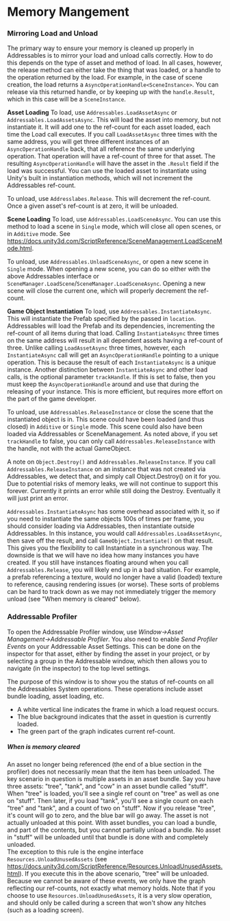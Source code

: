# Memory Mangement

### Mirroring Load and Unload
The primary way to ensure your memory is cleaned up properly in Addressables is to mirror your load and unload calls correctly. How to do this depends on the type of asset and method of load.  In all cases, however, the release method can either take the thing that was loaded, or a handle to the operation returned by the load.  For example, in the case of scene creation, the load returns a `AsyncOperationHandle<SceneInstance>`.  You can release via this returned handle, or by keeping up with the `handle.Result`, which in this case will be a `SceneInstance`.

**Asset Loading**
To load, use `Addressables.LoadAssetAsync` or `Addressables.LoadAssetsAsync`.
This will load the asset into memory, but not instantiate it.  It will add one to the ref-count for each asset loaded, each time the Load call executes.  If you call `LoadAssetAsync` three times with the same address, you will get three different instances of an `AsyncOperationHandle` back, that all reference the same underlying operation.  That operation will have a ref-count of three for that asset.  The resulting `AsyncOperationHandle` will have the asset in the `.Result` field if the load was successful.  You can use the loaded asset to instantiate using Unity's built in instantiation methods, which will not increment the Addressables ref-count.

To unload, use `Addresslabes.Release`. This will decrement the ref-count.  Once a given asset's ref-count is at zero, it will be unloaded. 

**Scene Loading**
To load, use `Addressables.LoadSceneAsync`.
You can use this method to load a scene in `Single` mode, which will close all open scenes, or in `Additive` mode. See https://docs.unity3d.com/ScriptReference/SceneManagement.LoadSceneMode.html.  

To unload, use `Addressables.UnloadSceneAsync`, or open a new scene in `Single` mode.  When opening a new scene, you can do so either with the above Addressables interface or `SceneManager.LoadScene`/`SceneManager.LoadSceneAsync`.  Opening a new scene will close the current one, which will properly decrement the ref-count.

**Game Object Instantiation**
To load, use `Addressables.InstantiateAsync`.
This will instantiate the Prefab specified by the passed in `location`. Addressables will load the Prefab and its dependencies, incrementing the ref-count of all items during that load.  Calling `InstantiateAsync` three times on the same address will result in all dependent assets having a ref-count of three.  Unlike calling `LoadAssetAsync` three times, however, each `InstantiateAsync` call will get an `AsyncOperationHandle` pointing to a unique operation.  This is because the result of each `InstantiateAsync` is a unique instance.  Another distinction between `InstantiateAsync` and other load calls, is the optional parameter `trackHandle`.  If this is set to false, then you must keep the `AsyncOperationHandle` around and use that during the releasing of your instance.  This is more efficient, but requires more effort on the part of the game developer.

To unload, use `Addressables.ReleaseInstance` or close the scene that the instantiated object is in.  This scene could have been loaded (and thus closed) in `Additive` or `Single` mode.  This scene could also have been loaded via Addressables or SceneManagement.  As noted above, if you set `trackHandle` to false, you can only call `Addressables.ReleaseInstance` with the handle, not with the actual GameObject.

A note on `Object.Destroy()` and `Addressables.ReleaseInstance`.  If you call `Addressables.ReleaseInstance` on an instance that was not created via Addressables, we detect that, and simply call Object.Destroy() on it for you.  Due to potential risks of memory leaks, we will not continue to support this forever.  Currently it prints an error while still doing the Destroy.  Eventually it will just print an error. 

`Addressables.InstantiateAsync` has some overhead associated with it, so if you need to instantiate the same objects 100s of times per frame, you should consider loading via Addressables, then instantiate outside Addressables.  In this instance, you would call `Addressables.LoadAssetAsync`, then save off the result, and call `GameObject.Instantiate()` on that result.  This gives you the flexibility to call Instantiate in a synchronous way.  The downside is that we will have no idea how many instances you have created.  If you still have instances floating around when you call `Addressables.Release`, you will likely end up in a bad situation.  For example, a prefab referencing a texture, would no longer have a valid (loaded) texture to reference, causing rendering issues (or worse).  These sorts of problems can be hard to track down as we may not immediately trigger the memory unload (see "When memory is cleared" below).

### Addressable Profiler
To open the Addressable Profiler window, use *Window->Asset Management->Addressable Profiler*.  You also need to enable *Send Profiler Events* on your Addressable Asset Settings.  This can be done on the inspector for that asset, either by finding the asset in your project, or by selecting a group in the Addressable window, which then allows you to navigate (in the inspector) to the top level settings.

The purpose of this window is to show you the status of ref-counts on all the Addressables System operations. These operations include asset bundle loading, asset loading, etc.
* A white vertical line indicates the frame in which a load request occurs.
* The blue background indicates that the asset in question is currently loaded.  
* The green part of the graph indicates current ref-count.

##### When is memory cleared
An asset no longer being referenced (the end of a blue section in the profiler) does not necessarily mean that the item has been unloaded.  The key scenario in question is multiple assets in an asset bundle.  Say you have three assets: "tree", "tank", and "cow" in an asset bundle called "stuff".  When "tree" is loaded, you'll see a single ref count on "tree" as well as one on "stuff".  Then later, if you load "tank", you'll see a single count on each "tree" and "tank", and a count of two on "stuff".  Now if you release "tree", it's count will go to zero, and the blue bar will go away.  The asset is not actually unloaded at this point.  With asset bundles, you can load a bundle, and part of the contents, but you cannot partially unload a bundle.  No asset in "stuff" will be unloaded until that bundle is done with and completely unloaded.  
The exception to this rule is the engine interface `Resources.UnloadUnusedAssets` (see https://docs.unity3d.com/ScriptReference/Resources.UnloadUnusedAssets.html).  If you execute this in the above scenario, "tree" will be unloaded.  Because we cannot be aware of these events, we only have the graph reflecting our ref-counts, not exactly what memory holds.  Note that if you choose to use `Resources.UnloadUnusedAssets`, it is a very slow operation, and should only be called during a screen that won't show any hitches (such as a loading screen).
